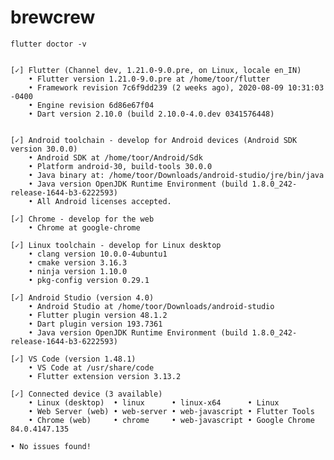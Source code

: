 # brewcrew

``` flutter doctor -v ```

```

[✓] Flutter (Channel dev, 1.21.0-9.0.pre, on Linux, locale en_IN)
    • Flutter version 1.21.0-9.0.pre at /home/toor/flutter
    • Framework revision 7c6f9dd239 (2 weeks ago), 2020-08-09 10:31:03 -0400
    • Engine revision 6d86e67f04
    • Dart version 2.10.0 (build 2.10.0-4.0.dev 0341576448)

 
[✓] Android toolchain - develop for Android devices (Android SDK version 30.0.0)
    • Android SDK at /home/toor/Android/Sdk
    • Platform android-30, build-tools 30.0.0
    • Java binary at: /home/toor/Downloads/android-studio/jre/bin/java
    • Java version OpenJDK Runtime Environment (build 1.8.0_242-release-1644-b3-6222593)
    • All Android licenses accepted.

[✓] Chrome - develop for the web
    • Chrome at google-chrome

[✓] Linux toolchain - develop for Linux desktop
    • clang version 10.0.0-4ubuntu1
    • cmake version 3.16.3
    • ninja version 1.10.0
    • pkg-config version 0.29.1

[✓] Android Studio (version 4.0)
    • Android Studio at /home/toor/Downloads/android-studio
    • Flutter plugin version 48.1.2
    • Dart plugin version 193.7361
    • Java version OpenJDK Runtime Environment (build 1.8.0_242-release-1644-b3-6222593)

[✓] VS Code (version 1.48.1)
    • VS Code at /usr/share/code
    • Flutter extension version 3.13.2

[✓] Connected device (3 available)
    • Linux (desktop)  • linux      • linux-x64      • Linux
    • Web Server (web) • web-server • web-javascript • Flutter Tools
    • Chrome (web)     • chrome     • web-javascript • Google Chrome 84.0.4147.135

• No issues found!

```
